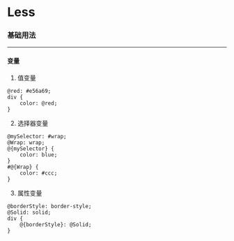 #   Less
### 基础用法
***
####    变量
1.  值变量
``` less
@red: #e56a69;
div {
    color: @red;
}
```
2.  选择器变量
``` less
@mySelector: #wrap;
@Wrap: wrap;
@{mySelector} {
    color: blue;
}
#@{Wrap} {
    color: #ccc;
}
```
3.  属性变量
``` less
@borderStyle: border-style;
@Solid: solid;
div {
    @{borderStyle}: @Solid;
}
```

